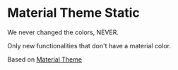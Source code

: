 # Material Theme Static

We never changed the colors, NEVER.

Only new functionalities that don't have a material color.

Based on [Material Theme](https://github.com/fredrikaverpil/vscode-material-theme)
